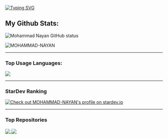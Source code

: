 
<!--
**MOHAMMAD-NAYAN/MOHAMMAD-NAYAN** is a ✨ _special_ ✨ repository because its `README.md` (this file) appears on your GitHub profile.

Here are some ideas to get you started:

- 🔭 I’m currently working on ...
- 🌱 I’m currently learning ...
- 👯 I’m looking to collaborate on ...
- 🤔 I’m looking for help with ...
- 💬 Ask me about ...
- 📫 How to reach me: ...
- 😄 Pronouns: ...
- ⚡ Fun fact: ...
-->

[![Typing SVG](https://readme-typing-svg.herokuapp.com?font=Neuton&size=25&color=30FF40&background=000000&center=true&vCenter=true&width=360&height=60&lines=Hello+World%2C+I'm+Mr-NAYAN+Here+🤙;𝙸𝚃'𝚜+𝙽𝙾𝚃+𝙰+𝙹𝚄𝚂𝚃+𝙽𝙰𝙼𝙴+𝙱𝚁𝙾+🥱;𝙸𝚃'𝚜+𝙰+𝙱𝚁𝙰𝙽𝙳+🔥;Respect+Mr.NAYAN+🥀;Thanks+My+All+Friend+🤙+🥰)](https://git.io/typing-svg)


## My Github Stats:

<p>
  <img align="center" src="https://github-readme-stats.vercel.app/api?username=MOHAMMAD-NAYAN&show_icons=true&include_all_commits=true&theme=radical&hide_border=false" alt="Mohammad Nayan GitHub status" />
</p>
<p>
  <img align="center" src="https://github-readme-streak-stats.herokuapp.com/?user=MOHAMMAD-NAYAN&theme=algolia" alt="MOHAMMAD-NAYAN" />
</p>

---

### Top Usage Languages:

<img align="center" src="https://github-readme-stats.vercel.app/api/top-langs/?username=MOHAMMAD-NAYAN&layout=compact&theme=algolia&hide_border=true&&langs_count=10" />

---

### StarDev Ranking

<a href="https://stardev.io/developers/MOHAMMAD-NAYAN"><img alt="Check out MOHAMMAD-NAYAN&apos;s profile on stardev.io" src="https://stardev.io/developers/MOHAMMAD-NAYAN/badge/languages/global.svg" /></a>

---

### Top Repositories


<a href="https://github.com/MOHAMMAD-NAYAN/Nayan-Bot">
  <img align="center" src="https://github-readme-stats.vercel.app/api/pin/?username=MOHAMMAD-NAYAN&repo=Nayan-Bot&theme=algolia" />
</a>
<a href="https://github.com/MOHAMMAD-NAYAN/nayan-media-downloader">
  <img align="center" src="https://github-readme-stats.vercel.app/api/pin/?username=MOHAMMAD-NAYAN&repo=nayan-media-downloader&theme=algolia" />
</a>
